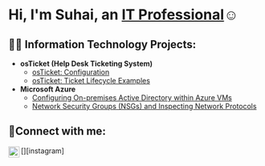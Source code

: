 <h1>Hi, I'm Suhai, an <a href="https://www.linkedin.com/in/suhai-lee-353395270/">IT Professional</a>☺</h1>

<h2>👨‍💻 Information Technology Projects:</h2>

- <b>osTicket (Help Desk Ticketing System)</b>
  - [osTicket: Configuration](https://github.com/suhai1337/post-install-config)
  - [osTicket: Ticket Lifecycle Examples](https://github.com/suhai1337/ticket-lifecycle)
- <b>Microsoft Azure</b>
  - [Configuring On-premises Active Directory within Azure VMs](https://github.com/suhai1337/configure-ad)
  - [Network Security Groups (NSGs) and Inspecting Network Protocols](https://github.com/suhai1337/azure-network-protocols)

<h2>🤳Connect with me:</h2>

[<img align="left" alt="Josh | Instagram" width="22px" src="https://cdn.jsdelivr.net/npm/simple-icons@v3/icons/instagram.svg" />][instagram]

[linkedin]: https://www.linkedin.com/in/suhai-lee-353395270/

